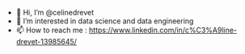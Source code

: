 - 👋 Hi, I’m @celinedrevet
- 👀 I’m interested in data science and data engineering
- 📫 How to reach me : https://www.linkedin.com/in/c%C3%A9line-drevet-13985645/
